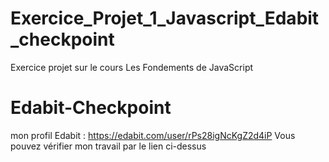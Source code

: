 # Exercice_Projet_1_Javascript_Edabit_checkpoint
Exercice projet sur le cours Les Fondements de JavaScript

# Edabit-Checkpoint
mon profil Edabit : https://edabit.com/user/rPs28igNcKgZ2d4iP
Vous pouvez vérifier mon travail par le lien ci-dessus
